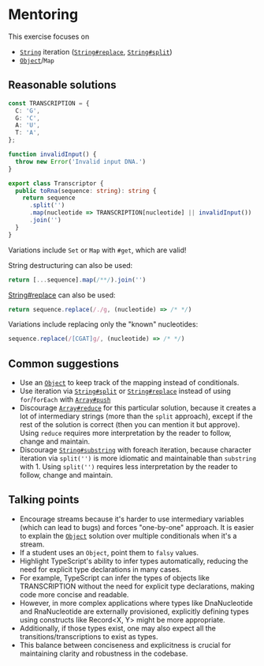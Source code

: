 # Mentoring

This exercise focuses on
- [`String`](https://developer.mozilla.org/en-US/docs/Web/JavaScript/Reference/Global_Objects/String) iteration ([`String#replace`](https://developer.mozilla.org/en-US/docs/Web/JavaScript/Reference/Global_Objects/String/replace), [`String#split`](https://developer.mozilla.org/en-US/docs/Web/JavaScript/Reference/Global_Objects/String/split))
- [`Object`](https://developer.mozilla.org/en-US/docs/Web/JavaScript/Reference/Global_Objects/Object)/`Map`

## Reasonable solutions

```typescript
const TRANSCRIPTION = {
  C: 'G',
  G: 'C',
  A: 'U',
  T: 'A',
};

function invalidInput() {
  throw new Error('Invalid input DNA.')
}

export class Transcriptor {
  public toRna(sequence: string): string {
    return sequence
      .split('')
      .map(nucleotide => TRANSCRIPTION[nucleotide] || invalidInput())
      .join('')
  }
}

```
Variations include `Set` or `Map` with `#get`, which are valid!

String destructuring can also be used:
```typescript
return [...sequence].map(/**/).join('')
```

[String#replace](https://developer.mozilla.org/en-US/docs/Web/JavaScript/Reference/Global_Objects/String/replace) can also be used:
```typescript
return sequence.replace(/./g, (nucleotide) => /* */)
```

Variations include replacing only the "known" nucleotides:
```typescript
sequence.replace(/[CGAT]g/, (nucleotide) => /* */)
```

## Common suggestions

- Use an [`Object`](https://developer.mozilla.org/en-US/docs/Web/JavaScript/Reference/Global_Objects/Object) to keep track of the mapping instead of conditionals.
- Use iteration via [`String#split`](https://developer.mozilla.org/en-US/docs/Web/JavaScript/Reference/Global_Objects/String/split) or [`String#replace`](https://developer.mozilla.org/en-US/docs/Web/JavaScript/Reference/Global_Objects/String/replace) instead of using `for`/`forEach` with [`Array#push`](https://developer.mozilla.org/en-US/docs/Web/JavaScript/Reference/Global_Objects/Array/push)
- Discourage [`Array#reduce`](https://developer.mozilla.org/en-US/docs/Web/JavaScript/Reference/Global_Objects/Array/Reduce) for this particular solution, because it creates a lot of intermediary strings (more than the `split` approach), except if the rest of the solution is correct (then you can mention it but approve). Using `reduce` requires more interpretation by the reader to follow, change and maintain.
- Discourage [`String#substring`](https://developer.mozilla.org/en-US/docs/Web/JavaScript/Reference/Global_Objects/String/substring) with foreach iteration, because character iteration via `split('')` is more idiomatic and maintainable than `substring` with 1. Using `split('')` requires less interpretation by the reader to follow, change and maintain.

## Talking points

- Encourage streams because it's harder to use intermediary variables (which can lead to bugs) and forces "one-by-one" approach. It is easier to explain the [`Object`](https://developer.mozilla.org/en-US/docs/Web/JavaScript/Reference/Global_Objects/Object) solution over multiple conditionals when it's a stream.
- If a student uses an `Object`, point them to `falsy` values.
- Highlight TypeScript's ability to infer types automatically, reducing the need for explicit type declarations in many cases.
- For example, TypeScript can infer the types of objects like TRANSCRIPTION without the need for explicit type declarations, making code more concise and readable.
- However, in more complex applications where types like DnaNucleotide and RnaNucleotide are externally provisioned, explicitly defining types using constructs like Record<X, Y> might be more appropriate.
- Additionally, if those types exist, one may also expect all the transitions/transcriptions to exist as types.
- This balance between conciseness and explicitness is crucial for maintaining clarity and robustness in the codebase.
